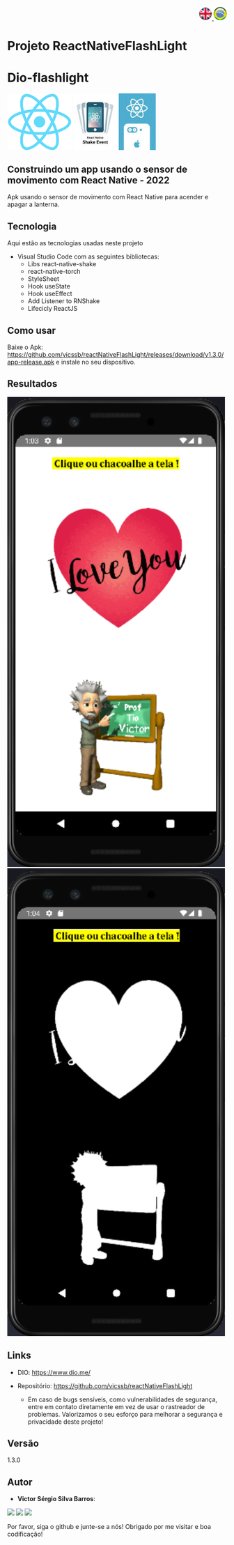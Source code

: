 <div align="right"> 
<a href="./readme.md"> <img src="./img/LogoUK.png" alt="Logo UK" width="30"/></a><a href="./leiame.md"> <img src="./img/logoBrazil.png" alt="Logo Brasil" width="30"/> </a>
</div>

<H1>Projeto ReactNativeFlashLight </H1>


# Dio-flashlight

<img src="./img/logoReact.png" alt="Logo INPE" width="148"/> <img src="./img/react-native-shake.png" alt="react-native-shake" width="100"/> <img src="./img/react-native-torch.png" alt="react-native-shake" width="85"/>
 
## Construindo um app usando o sensor de movimento com React Native - 2022
 
Apk usando o sensor de movimento com React Native para acender e apagar a lanterna.
 
 
## Tecnologia 
 
Aqui estão as tecnologias usadas neste projeto
 
* Visual Studio Code com as seguintes bibliotecas:
  - Libs react-native-shake 
  - react-native-torch
  - StyleSheet
  - Hook useState
  - Hook useEffect
  - Add Listener to RNShake
  - Lifecicly ReactJS

## Como usar
 
Baixe o Apk: https://github.com/vicssb/reactNativeFlashLight/releases/download/v1.3.0/app-release.apk e instale no seu dispositivo.
 
## Resultados
 
<img src="./img/tela1.png" alt="tela1" width="500"/>
 <img src="./img/tela2.png" alt="tela2" width="500"/>
 
 

 
 
## Links
 
  - DIO: https://www.dio.me/
  
  - Repositório: https://github.com/vicssb/reactNativeFlashLight
    - Em caso de bugs sensíveis, como vulnerabilidades de segurança, entre em contato
      diretamente em vez de usar o rastreador de problemas. Valorizamos o seu esforço
      para melhorar a segurança e privacidade deste projeto!
 
 
## Versão
 
1.3.0
 
 
## Autor
 
* **Victor Sérgio Silva Barros**: 

<p align="left">
  <a href="mailto:vicssb@gmail.com" alt="Gmail" target = "_blank">
  <img src="https://img.shields.io/badge/-Gmail-FF0000?style=flat-square&labelColor=FF0000&logo=gmail&logoColor=white&link=mailto:vicssb@gmail.com" /></a>

  <a href="https://www.linkedin.com/in/victor-sergio-silva-barros/" alt="Linkedin" target = "_blank">
  <img src="https://img.shields.io/badge/-Linkedin-0e76a8?style=flat-square&logo=Linkedin&logoColor=white&link=https://www.linkedin.com/in/victor-sergio-silva-barros/" /></a>

  <a href="https://wa.me/+5512987085327" alt="WhatsApp" target = "_blank">
  <img src="https://img.shields.io/badge/-WhatsApp-25d366?style=flat-square&labelColor=25d366&logo=whatsapp&logoColor=white&link=https://wa.me/+5512987085327"/></a>

  </p>  
<p>Por favor, siga o github e junte-se a nós!
Obrigado por me visitar e boa codificação!</p>
